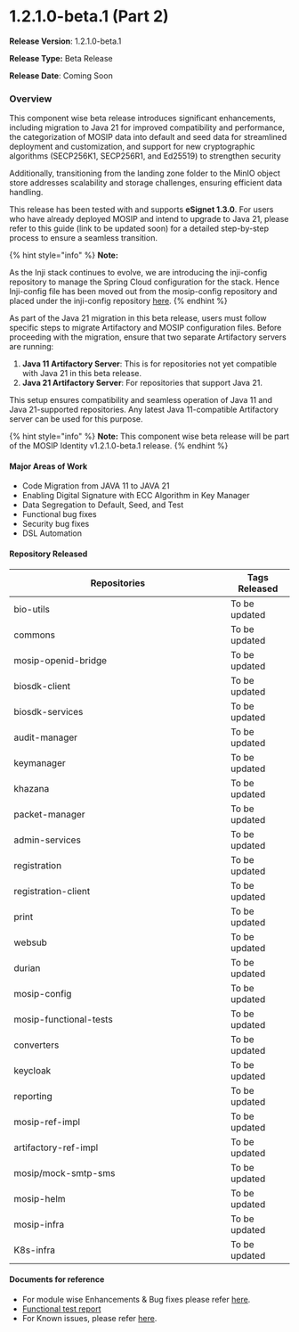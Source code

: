 # 1.2.1.0-beta.1 (Part 2)

**Release Version**: 1.2.1.0-beta.1

**Release Type:** Beta Release

**Release Date**: Coming Soon

### **Overview**

This component wise beta release introduces significant enhancements, including migration to Java 21 for improved compatibility and performance, the categorization of MOSIP data into default and seed data for streamlined deployment and customization, and support for new cryptographic algorithms (SECP256K1, SECP256R1, and Ed25519) to strengthen security

Additionally, transitioning from the landing zone folder to the MinIO object store addresses scalability and storage challenges, ensuring efficient data handling.

This release has been tested with and supports **eSignet 1.3.0**. For users who have already deployed MOSIP and intend to upgrade to Java 21, please refer to this guide (link to be updated soon) for a detailed step-by-step process to ensure a seamless transition.

{% hint style="info" %}
**Note:**

As the Inji stack continues to evolve, we are introducing the inji-config repository to manage the Spring Cloud configuration for the stack. Hence Inji-config file has been moved out from the mosip-config repository and placed under the inji-config repository [here](https://github.com/mosip/inji-config).
{% endhint %}

As part of the Java 21 migration in this beta release, users must follow specific steps to migrate Artifactory and MOSIP configuration files. Before proceeding with the migration, ensure that two separate Artifactory servers are running:

1. **Java 11 Artifactory Server**: This is for repositories not yet compatible with Java 21 in this beta release.
2. **Java 21 Artifactory Server**: For repositories that support Java 21.

This setup ensures compatibility and seamless operation of Java 11 and Java 21-supported repositories. Any latest Java 11-compatible Artifactory server can be used for this purpose.

{% hint style="info" %}
**Note:** This component wise beta release will be part of the MOSIP Identity v1.2.1.0-beta.1 release.
{% endhint %}

#### **Major Areas of Work**

* Code Migration from JAVA 11 to JAVA 21
* Enabling Digital Signature with ECC Algorithm in Key Manager
* Data Segregation to Default, Seed, and Test
* Functional bug fixes
* Security bug fixes
* DSL Automation

#### **Repository Released**

<table><thead><tr><th width="374">Repositories</th><th>Tags Released</th></tr></thead><tbody><tr><td>bio-utils</td><td> To be updated</td></tr><tr><td>commons</td><td> To be updated</td></tr><tr><td>mosip-openid-bridge</td><td> To be updated</td></tr><tr><td>biosdk-client</td><td> To be updated</td></tr><tr><td>biosdk-services</td><td> To be updated</td></tr><tr><td>audit-manager</td><td> To be updated</td></tr><tr><td>keymanager</td><td> To be updated</td></tr><tr><td>khazana</td><td> To be updated</td></tr><tr><td>packet-manager</td><td> To be updated</td></tr><tr><td>admin-services</td><td> To be updated</td></tr><tr><td>registration</td><td> To be updated</td></tr><tr><td>registration-client</td><td> To be updated</td></tr><tr><td>print</td><td> To be updated</td></tr><tr><td>websub</td><td> To be updated</td></tr><tr><td>durian</td><td> To be updated</td></tr><tr><td>mosip-config</td><td> To be updated</td></tr><tr><td>mosip-functional-tests</td><td> To be updated</td></tr><tr><td>converters</td><td> To be updated</td></tr><tr><td>keycloak</td><td> To be updated</td></tr><tr><td>reporting</td><td> To be updated</td></tr><tr><td>mosip-ref-impl</td><td> To be updated</td></tr><tr><td>artifactory-ref-impl</td><td> To be updated</td></tr><tr><td>mosip/mock-smtp-sms</td><td> To be updated</td></tr><tr><td>mosip-helm</td><td> To be updated</td></tr><tr><td>mosip-infra</td><td> To be updated</td></tr><tr><td>K8s-infra</td><td> To be updated</td></tr></tbody></table>

#### **Documents for reference**

* For module wise Enhancements & Bug fixes please refer [here](https://docs.mosip.io/1.2.0/releases/1.3.0-beta.1/enhancements-and-bug-fixes).
* [Functional test report](https://docs.mosip.io/1.2.0/releases/1.2.1.0-beta.1-part-2)
* For Known issues, please refer [here](https://mosip.atlassian.net/issues/?filter=11674).
